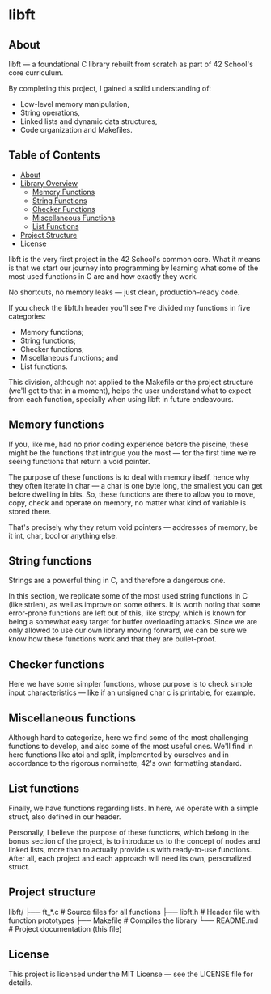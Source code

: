# libft

## About

libft — a foundational C library rebuilt from scratch as part of 42 School's core curriculum.

By completing this project, I gained a solid understanding of:
- Low-level memory manipulation,
- String operations,
- Linked lists and dynamic data structures,
- Code organization and Makefiles.

## Table of Contents

- [About](#about)
- [Library Overview](#library-overview)
  - [Memory Functions](#memory-functions)
  - [String Functions](#string-functions)
  - [Checker Functions](#checker-functions)
  - [Miscellaneous Functions](#miscellaneous-functions)
  - [List Functions](#list-functions)
- [Project Structure](#project-structure)
- [License](#license)

libft is the very first project in the 42 School's common core. What it means is that we start our journey into
programming by learning what some of the most used functions in C are and how exactly they work. 

No shortcuts, no memory leaks — just clean, production–ready code.

If you check the libft.h header you'll see I've divided my functions in five categories:
  - Memory functions;
  - String functions;
  - Checker functions;
  - Miscellaneous functions; and
  - List functions.

This division, although not applied to the Makefile or the project structure (we'll get to that in a moment), helps 
the user understand what to expect from each function, specially when using libft in future endeavours.

## Memory functions

If you, like me, had no prior coding experience before the piscine, these might be the functions that intrigue you
the most — for the first time we're seeing functions that return a void pointer.

The purpose of these functions is to deal with memory itself, hence why they often iterate in char — a char is one
byte long, the smallest you can get before dwelling in bits. So, these functions are there to allow you to move, copy,
check and operate on memory, no matter what kind of variable is stored there.

That's precisely why they return void pointers — addresses of memory, be it int, char, bool or anything else.

## String functions

Strings are a powerful thing in C, and therefore a dangerous one.

In this section, we replicate some of the most used string functions in C (like strlen), as well as improve on some others.
It is worth noting that some error-prone functions are left out of this, like strcpy, which is known for being a somewhat
easy target for buffer overloading attacks. Since we are only allowed to use our own library moving forward, we can be
sure we know how these functions work and that they are bullet-proof.

## Checker functions

Here we have some simpler functions, whose purpose is to check simple input characteristics — like if an unsigned char c is printable,
for example.

## Miscellaneous functions

Although hard to categorize, here we find some of the most challenging functions to develop, and also some of the most useful ones.
We'll find in here functions like atoi and split, implemented by ourselves and in accordance to the rigorous norminette, 42's
own formatting standard.

## List functions

Finally, we have functions regarding lists. In here, we operate with a simple struct, also defined in our header.

Personally, I believe the purpose of these functions, which belong in the bonus section of the project, is to introduce us
to the concept of nodes and linked lists, more than to actually provide us with ready-to-use functions. After all, each
project and each approach will need its own, personalized struct.

## Project structure

libft/
├── ft_*.c             # Source files for all functions
├── libft.h            # Header file with function prototypes
├── Makefile           # Compiles the library
└── README.md          # Project documentation (this file)

## License

This project is licensed under the MIT License — see the LICENSE file for details.
